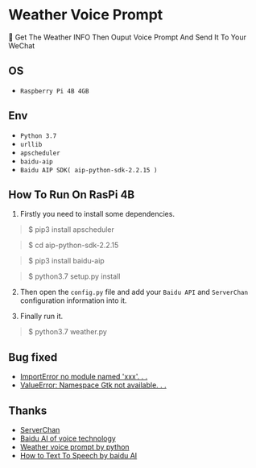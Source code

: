 # Weather Voice Prompt
🌈 Get The Weather INFO Then Ouput Voice Prompt And Send It To Your WeChat

## OS
* `Raspberry Pi 4B 4GB`

## Env
* `Python 3.7`
* `urllib`
* `apscheduler`
* `baidu-aip`
* `Baidu AIP SDK( aip-python-sdk-2.2.15 )`

## How To Run On RasPi 4B
1. Firstly you need to install some dependencies.
> $ pip3 install apscheduler

> $ cd aip-python-sdk-2.2.15

> $ pip3 install baidu-aip

> $ python3.7 setup.py install

2. Then open the `config.py` file and add your `Baidu API` and `ServerChan` configuration information into it.

3. Finally run it.
> $ python3.7 weather.py

## Bug fixed
* [ImportError no module named 'xxx'. . .](https://stackoverflow.com/questions/62154632/importerror-no-module-named-playsound)
* [ValueError: Namespace Gtk not available. . .](https://www.e-learn.cn/topic/3787817)

## Thanks
* [ServerChan](http://sc.ftqq.com/3.version)
* [Baidu AI of voice technology](https://ai.baidu.com/ai-doc/SPEECH/)
* [Weather voice prompt by python](https://www.cnblogs.com/daniumiqi/p/12171186.html)
* [How to Text To Speech by baidu AI](https://blog.csdn.net/weixin_44897649/article/details/103173247)
